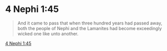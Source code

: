 # 4 Nephi 1:45

> And it came to pass that when three hundred years had passed away, both the people of Nephi and the Lamanites had become exceedingly wicked one like unto another.

[4 Nephi 1:45](https://www.churchofjesuschrist.org/study/scriptures/bofm/4-ne/1?lang=eng&id=p45#p45)


